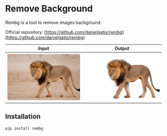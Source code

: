 # Remove Background

Rembg is a tool to remove images background.

Official repository: [https://github.com/danielgatis/rembg](https://github.com/danielgatis/rembg)

Input | Output |
--- | --- | 
![lion](lion.jpg) | ![output](output.png) |  

## Installation
```
pip install rembg
```

